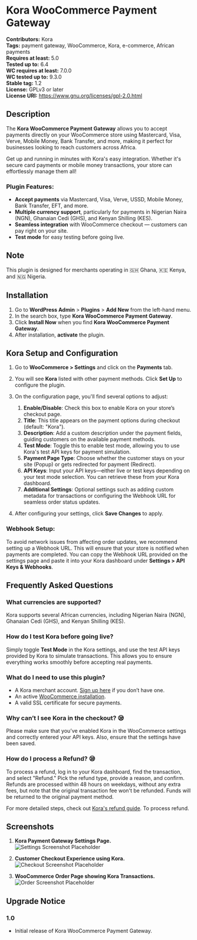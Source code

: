 # Kora WooCommerce Payment Gateway

**Contributors:** Kora  
**Tags:** payment gateway, WooCommerce, Kora, e-commerce, African payments  
**Requires at least:** 5.0  
**Tested up to:** 6.4  
**WC requires at least:** 7.0.0    
**WC tested up to:** 9.3.0   
**Stable tag:** 1.2  
**License:** GPLv3 or later  
**License URI:** https://www.gnu.org/licenses/gpl-2.0.html  

## Description

The **Kora WooCommerce Payment Gateway** allows you to accept payments directly on your WooCommerce store using Mastercard, Visa, Verve, Mobile Money, Bank Transfer, and more, making it perfect for businesses looking to reach customers across Africa. 

Get up and running in minutes with Kora's easy integration. Whether it's secure card payments or mobile money transactions, your store can effortlessly manage them all!

### Plugin Features:
* **Accept payments** via Mastercard, Visa, Verve, USSD, Mobile Money, Bank Transfer, EFT, and more.
* **Multiple currency support**, particularly for payments in Nigerian Naira (NGN), Ghanaian Cedi (GHS), and Kenyan Shilling (KES).
* **Seamless integration** with WooCommerce checkout — customers can pay right on your site.
* **Test mode** for easy testing before going live.

## Note  
This plugin is designed for merchants operating in 🇬🇭 Ghana, 🇰🇪 Kenya, and 🇳🇬 Nigeria. 

## Installation

1. Go to **WordPress Admin** > **Plugins** > **Add New** from the left-hand menu.
2. In the search box, type **Kora WooCommerce Payment Gateway**.
3. Click **Install Now** when you find **Kora WooCommerce Payment Gateway**.
4. After installation, **activate** the plugin.

## Kora Setup and Configuration

1. Go to **WooCommerce > Settings** and click on the **Payments** tab.
2. You will see **Kora** listed with other payment methods. Click **Set Up** to configure the plugin.
3. On the configuration page, you'll find several options to adjust:

    1. **Enable/Disable**: Check this box to enable Kora on your store’s checkout page.
    2. **Title**: This title appears on the payment options during checkout (default: "Kora").
    3. **Description**: Add a custom description under the payment fields, guiding customers on the available payment methods.
    4. **Test Mode**: Toggle this to enable test mode, allowing you to use Kora's test API keys for payment simulation.
    5. **Payment Page Type**: Choose whether the customer stays on your site (Popup) or gets redirected for payment (Redirect).
    6. **API Keys**: Input your API keys—either live or test keys depending on your test mode selection. You can retrieve these from your Kora dashboard.
    7. **Additional Settings**: Optional settings such as adding custom metadata for transactions or configuring the Webhook URL for seamless order status updates.

4. After configuring your settings, click **Save Changes** to apply.

### Webhook Setup:
To avoid network issues from affecting order updates, we recommend setting up a Webhook URL. This will ensure that your store is notified when payments are completed. You can copy the Webhook URL provided on the settings page and paste it into your Kora dashboard under **Settings > API Keys & Webhooks**.

## Frequently Asked Questions

### What currencies are supported?

Kora supports several African currencies, including Nigerian Naira (NGN), Ghanaian Cedi (GHS), and Kenyan Shilling (KES).

### How do I test Kora before going live?

Simply toggle **Test Mode** in the Kora settings, and use the test API keys provided by Kora to simulate transactions. This allows you to ensure everything works smoothly before accepting real payments.

### What do I need to use this plugin?

* A Kora merchant account. [Sign up here](https://merchant.korapay.com/auth/signup) if you don’t have one.
* An active [WooCommerce installation](https://woocommerce.com/).
* A valid SSL certificate for secure payments.

### Why can’t I see Kora in the checkout? 😪

Please make sure that you’ve enabled Kora in the WooCommerce settings and correctly entered your API keys. Also, ensure that the settings have been saved.

### How do I process a Refund? 😪

To process a refund, log in to your Kora dashboard, find the transaction, and select "Refund." Pick the refund type, provide a reason, and confirm. Refunds are processed within 48 hours on weekdays, without any extra fees, but note that the original transaction fee won't be refunded. Funds will be returned to the original payment method.

For more detailed steps, check out [Kora's refund guide](https://support.korapay.com/en/articles/6089921-refunds).
To process refund.

## Screenshots

1. **Kora Payment Gateway Settings Page.**  
   ![Settings Screenshot Placeholder](https://via.placeholder.com/800x400)

2. **Customer Checkout Experience using Kora.**  
   ![Checkout Screenshot Placeholder](https://via.placeholder.com/800x400)

3. **WooCommerce Order Page showing Kora Transactions.**  
   ![Order Screenshot Placeholder](https://via.placeholder.com/800x400)

## Upgrade Notice

### 1.0
* Initial release of Kora WooCommerce Payment Gateway.

<!-- Commenting out refund functionality for future use -->
<!-- ### Can I manage refunds via the WooCommerce dashboard?  
Yes! The Kora gateway allows you to process refunds directly from your WooCommerce orders page. Refunds are processed through the Kora API and updated in your store. -->
